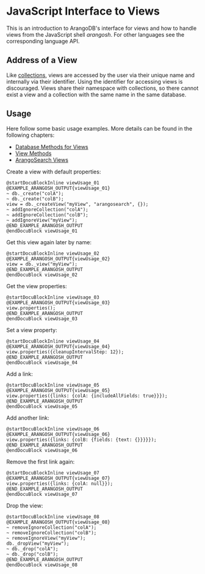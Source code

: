 JavaScript Interface to Views
=============================

This is an introduction to ArangoDB's interface for views and how to handle
views from the JavaScript shell _arangosh_. For other languages see the
corresponding language API.

Address of a View
-----------------

Like [collections](../Collections/README.md), views are accessed by the user via
their unique name and internally via their identifier. Using the identifier for
accessing views is discouraged. Views share their namespace with collections,
so there cannot exist a view and a collection with the same name in the same
database.

Usage
-----

Here follow some basic usage examples. More details can be found in the
following chapters:
- [Database Methods for Views](DatabaseMethods.md)
- [View Methods](ViewMethods.md)
- [ArangoSearch Views](../Views/README.md)

Create a view with default properties:

    @startDocuBlockInline viewUsage_01
    @EXAMPLE_ARANGOSH_OUTPUT{viewUsage_01}
    ~ db._create("colA");
    ~ db._create("colB");
    view = db._createView("myView", "arangosearch", {});
    ~ addIgnoreCollection("colA");
    ~ addIgnoreCollection("colB");
    ~ addIgnoreView("myView");
    @END_EXAMPLE_ARANGOSH_OUTPUT
    @endDocuBlock viewUsage_01

Get this view again later by name:

    @startDocuBlockInline viewUsage_02
    @EXAMPLE_ARANGOSH_OUTPUT{viewUsage_02}
    view = db._view("myView");
    @END_EXAMPLE_ARANGOSH_OUTPUT
    @endDocuBlock viewUsage_02

Get the view properties:

    @startDocuBlockInline viewUsage_03
    @EXAMPLE_ARANGOSH_OUTPUT{viewUsage_03}
    view.properties();
    @END_EXAMPLE_ARANGOSH_OUTPUT
    @endDocuBlock viewUsage_03

Set a view property:

    @startDocuBlockInline viewUsage_04
    @EXAMPLE_ARANGOSH_OUTPUT{viewUsage_04}
    view.properties({cleanupIntervalStep: 12});
    @END_EXAMPLE_ARANGOSH_OUTPUT
    @endDocuBlock viewUsage_04

Add a link:

    @startDocuBlockInline viewUsage_05
    @EXAMPLE_ARANGOSH_OUTPUT{viewUsage_05}
    view.properties({links: {colA: {includeAllFields: true}}});
    @END_EXAMPLE_ARANGOSH_OUTPUT
    @endDocuBlock viewUsage_05

Add another link:

    @startDocuBlockInline viewUsage_06
    @EXAMPLE_ARANGOSH_OUTPUT{viewUsage_06}
    view.properties({links: {colB: {fields: {text: {}}}}});
    @END_EXAMPLE_ARANGOSH_OUTPUT
    @endDocuBlock viewUsage_06

Remove the first link again:

    @startDocuBlockInline viewUsage_07
    @EXAMPLE_ARANGOSH_OUTPUT{viewUsage_07}
    view.properties({links: {colA: null}});
    @END_EXAMPLE_ARANGOSH_OUTPUT
    @endDocuBlock viewUsage_07

Drop the view:

    @startDocuBlockInline viewUsage_08
    @EXAMPLE_ARANGOSH_OUTPUT{viewUsage_08}
    ~ removeIgnoreCollection("colA");
    ~ removeIgnoreCollection("colB");
    ~ removeIgnoreView("myView");
    db._dropView("myView");
    ~ db._drop("colA");
    ~ db._drop("colB");
    @END_EXAMPLE_ARANGOSH_OUTPUT
    @endDocuBlock viewUsage_08
